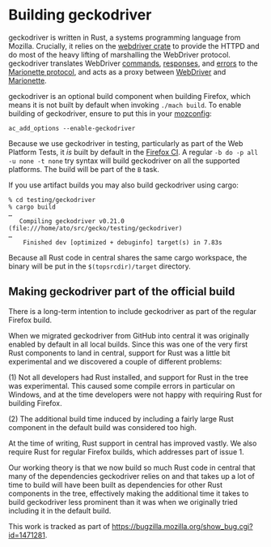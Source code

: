 Building geckodriver
====================

geckodriver is written in Rust, a systems programming language
from Mozilla.  Crucially, it relies on the [webdriver crate] to
provide the HTTPD and do most of the heavy lifting of marshalling
the WebDriver protocol. geckodriver translates WebDriver [commands],
[responses], and [errors] to the [Marionette protocol], and acts
as a proxy between [WebDriver] and [Marionette].

geckodriver is an optional build component when building Firefox,
which means it is not built by default when invoking `./mach build`.
To enable building of geckodriver, ensure to put this in your [mozconfig]:

	ac_add_options --enable-geckodriver

Because we use geckodriver in testing, particularly as part of the
Web Platform Tests, it _is_ built by default in the [Firefox CI].
A regular `-b do -p all -u none -t none` try syntax will build
geckodriver on all the supported platforms.  The build will be part
of the `B` task.

If you use artifact builds you may also build geckodriver using cargo:

	% cd testing/geckodriver
	% cargo build
	…
	   Compiling geckodriver v0.21.0 (file:///home/ato/src/gecko/testing/geckodriver)
	…
	    Finished dev [optimized + debuginfo] target(s) in 7.83s

Because all Rust code in central shares the same cargo workspace,
the binary will be put in the `$(topsrcdir)/target` directory.

[Rust]: https://www.rust-lang.org/
[webdriver crate]: https://crates.io/crates/webdriver
[commands]: https://docs.rs/webdriver/newest/webdriver/command/
[responses]: https://docs.rs/webdriver/newest/webdriver/response/
[errors]: https://docs.rs/webdriver/newest/webdriver/error/enum.ErrorStatus.html
[Marionette protocol]: /testing/marionette/doc/marionette/Protocol.html
[WebDriver]: https://w3c.github.io/webdriver/
[Marionette]: /testing/marionette/doc/marionette
[mozconfig]: https://developer.mozilla.org/en-US/docs/Mozilla/Developer_guide/Build_Instructions/Configuring_Build_Options
[Firefox CI]: https://treeherder.mozilla.org/


Making geckodriver part of the official build
---------------------------------------------

There is a long-term intention to include geckodriver as part of
the regular Firefox build.

When we migrated geckodriver from GitHub into central it was originally
enabled by default in all local builds.  Since this was one of the
very first Rust components to land in central, support for Rust was a
little bit experimental and we discovered a couple of different problems:

  (1) Not all developers had Rust installed, and support for Rust
      in the tree was experimental.  This caused some compile
      errors in particular on Windows, and at the time developers
      were not happy with requiring Rust for building Firefox.

  (2) The additional build time induced by including a fairly large
      Rust component in the default build was considered too high.

At the time of writing, Rust support in central has improved vastly.
We also require Rust for regular Firefox builds, which addresses
part of issue 1.

Our working theory is that we now build so much Rust code in central
that many of the dependencies geckodriver relies on and that takes
up a lot of time to build will have been built as dependencies for
other Rust components in the tree, effectively making the additional
time it takes to build geckodriver less prominent than it was when
we originally tried including it in the default build.

This work is tracked as part of
<https://bugzilla.mozilla.org/show_bug.cgi?id=1471281>.
